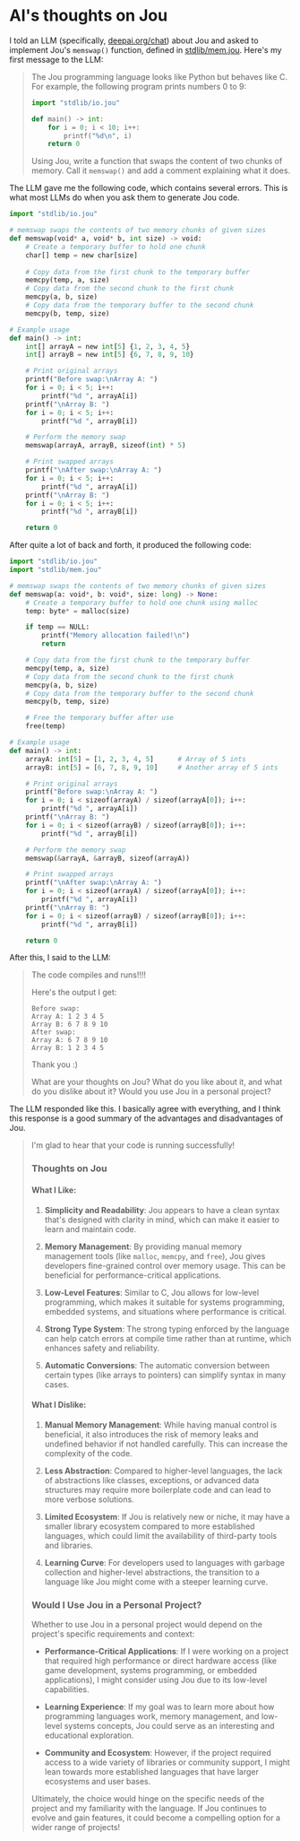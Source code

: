 # AI's thoughts on Jou

I told an LLM (specifically, [deepai.org/chat](https://deepai.org/chat)) about Jou
and asked to implement Jou's `memswap()` function, defined in [stdlib/mem.jou](../stdlib/mem.jou).
Here's my first message to the LLM:

> The Jou programming language looks like Python but behaves like C. For example, the following program prints numbers 0 to 9:
>
> ```python
> import "stdlib/io.jou"
>
> def main() -> int:
>     for i = 0; i < 10; i++:
>         printf("%d\n", i)
>     return 0
> ```
>
> Using Jou, write a function that swaps the content of two chunks of memory. Call it `memswap()` and add a comment explaining what it does.

The LLM gave me the following code, which contains several errors.
This is what most LLMs do when you ask them to generate Jou code.

```python
import "stdlib/io.jou"

# memswap swaps the contents of two memory chunks of given sizes
def memswap(void* a, void* b, int size) -> void:
    # Create a temporary buffer to hold one chunk
    char[] temp = new char[size]
    
    # Copy data from the first chunk to the temporary buffer
    memcpy(temp, a, size)
    # Copy data from the second chunk to the first chunk
    memcpy(a, b, size)
    # Copy data from the temporary buffer to the second chunk
    memcpy(b, temp, size)

# Example usage
def main() -> int:
    int[] arrayA = new int[5] {1, 2, 3, 4, 5}
    int[] arrayB = new int[5] {6, 7, 8, 9, 10}

    # Print original arrays
    printf("Before swap:\nArray A: ")
    for i = 0; i < 5; i++:
        printf("%d ", arrayA[i])
    printf("\nArray B: ")
    for i = 0; i < 5; i++:
        printf("%d ", arrayB[i])

    # Perform the memory swap
    memswap(arrayA, arrayB, sizeof(int) * 5)

    # Print swapped arrays
    printf("\nAfter swap:\nArray A: ")
    for i = 0; i < 5; i++:
        printf("%d ", arrayA[i])
    printf("\nArray B: ")
    for i = 0; i < 5; i++:
        printf("%d ", arrayB[i])

    return 0
```

After quite a lot of back and forth, it produced the following code:

```python
import "stdlib/io.jou"
import "stdlib/mem.jou"

# memswap swaps the contents of two memory chunks of given sizes
def memswap(a: void*, b: void*, size: long) -> None:
    # Create a temporary buffer to hold one chunk using malloc
    temp: byte* = malloc(size)

    if temp == NULL:
        printf("Memory allocation failed!\n")
        return

    # Copy data from the first chunk to the temporary buffer
    memcpy(temp, a, size)
    # Copy data from the second chunk to the first chunk
    memcpy(a, b, size)
    # Copy data from the temporary buffer to the second chunk
    memcpy(b, temp, size)

    # Free the temporary buffer after use
    free(temp)

# Example usage
def main() -> int:
    arrayA: int[5] = [1, 2, 3, 4, 5]      # Array of 5 ints
    arrayB: int[5] = [6, 7, 8, 9, 10]     # Another array of 5 ints

    # Print original arrays
    printf("Before swap:\nArray A: ")
    for i = 0; i < sizeof(arrayA) / sizeof(arrayA[0]); i++:
        printf("%d ", arrayA[i])
    printf("\nArray B: ")
    for i = 0; i < sizeof(arrayB) / sizeof(arrayB[0]); i++:
        printf("%d ", arrayB[i])

    # Perform the memory swap
    memswap(&arrayA, &arrayB, sizeof(arrayA))

    # Print swapped arrays
    printf("\nAfter swap:\nArray A: ")
    for i = 0; i < sizeof(arrayA) / sizeof(arrayA[0]); i++:
        printf("%d ", arrayA[i])
    printf("\nArray B: ")
    for i = 0; i < sizeof(arrayB) / sizeof(arrayB[0]); i++:
        printf("%d ", arrayB[i])

    return 0
```

After this, I said to the LLM:

> The code compiles and runs!!!!
>
> Here's the output I get:
>
> ```
> Before swap:
> Array A: 1 2 3 4 5 
> Array B: 6 7 8 9 10 
> After swap:
> Array A: 6 7 8 9 10 
> Array B: 1 2 3 4 5 
> ```
>
> Thank you :)
>
> What are your thoughts on Jou? What do you like about it, and what do you dislike about it? Would you use Jou in a personal project?

The LLM responded like this.
I basically agree with everything,
and I think this response is a good summary of the advantages and disadvantages of Jou.

> I'm glad to hear that your code is running successfully!
> 
> ### Thoughts on Jou
> 
> #### What I Like:
> 1. **Simplicity and Readability**: Jou appears to have a clean syntax that's designed with clarity in mind, which can make it easier to learn and maintain code.
> 
> 2. **Memory Management**: By providing manual memory management tools (like `malloc`, `memcpy`, and `free`), Jou gives developers fine-grained control over memory usage. This can be beneficial for performance-critical applications.
> 
> 3. **Low-Level Features**: Similar to C, Jou allows for low-level programming, which makes it suitable for systems programming, embedded systems, and situations where performance is critical.
> 
> 4. **Strong Type System**: The strong typing enforced by the language can help catch errors at compile time rather than at runtime, which enhances safety and reliability.
> 
> 5. **Automatic Conversions**: The automatic conversion between certain types (like arrays to pointers) can simplify syntax in many cases.
> 
> #### What I Dislike:
> 1. **Manual Memory Management**: While having manual control is beneficial, it also introduces the risk of memory leaks and undefined behavior if not handled carefully. This can increase the complexity of the code.
> 
> 2. **Less Abstraction**: Compared to higher-level languages, the lack of abstractions like classes, exceptions, or advanced data structures may require more boilerplate code and can lead to more verbose solutions.
> 
> 3. **Limited Ecosystem**: If Jou is relatively new or niche, it may have a smaller library ecosystem compared to more established languages, which could limit the availability of third-party tools and libraries.
> 
> 4. **Learning Curve**: For developers used to languages with garbage collection and higher-level abstractions, the transition to a language like Jou might come with a steeper learning curve.
> 
> ### Would I Use Jou in a Personal Project?
> Whether to use Jou in a personal project would depend on the project's specific requirements and context:
> 
> - **Performance-Critical Applications**: If I were working on a project that required high performance or direct hardware access (like game development, systems programming, or embedded applications), I might consider using Jou due to its low-level capabilities.
> 
> - **Learning Experience**: If my goal was to learn more about how programming languages work, memory management, and low-level systems concepts, Jou could serve as an interesting and educational exploration.
> 
> - **Community and Ecosystem**: However, if the project required access to a wide variety of libraries or community support, I might lean towards more established languages that have larger ecosystems and user bases.
> 
> Ultimately, the choice would hinge on the specific needs of the project and my familiarity with the language. If Jou continues to evolve and gain features, it could become a compelling option for a wider range of projects!
